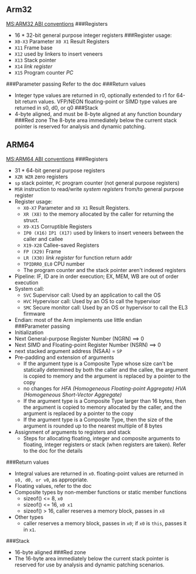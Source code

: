 ## Arm32
[MS:ARM32 ABI conventions](https://docs.microsoft.com/en-us/cpp/build/overview-of-arm-abi-conventions?view=msvc-160)
###Registers
  - 16 * 32-bit general purpose integer registers
###Register usage:
  - `X0-X3` Parameter `X0 X1` Result Registers
  - `X11` Frame base
  - `X12` used by linkers to insert veneers
  - `X13` Stack pointer
  - `X14` _link register_
  - `X15` Program counter _PC_

###Parameter passing
  Refer to the doc
###Return values
  - Integer type values are returned in r0, optionally extended to r1 for 64-bit return values. VFP/NEON floating-point or SIMD type values are returned in s0, d0, or q0
###Stack
  - 4-byte aligned, and must be 8-byte aligned at any function boundary
###Red zone
The 8-byte area immediately below the current stack pointer is reserved for analysis and dynamic patching.

## ARM64
[MS:ARM64 ABI conventions](https://docs.microsoft.com/en-us/cpp/build/arm64-windows-abi-conventions?view=msvc-160)
###Registers
  - 31 * 64-bit general purpose registers
  - `XZR WZR` zero registers
  - `sp` stack pointer, `PC` program counter (not general purpose registers)
  - `MSR` instruction to read/write _system registers_ from/to general purpose register
  - Register usage:
    - `X0-X7` Parameter and `X0 X1` Result Registers.
    - `XR (X8)` to the memory allocated by the caller for returning the struct.
    - `X9-X15` Corruptible Registers
    - `IP0 (X16)` `IP1 (X17)` used by linkers to insert veneers between the caller and callee
    - `X19-X28` Callee-saved Registers
    - `FP (X29)` Frame
    - `LR (X30)` _link register_ for function return addr
    - `TPIDRRO_EL0` CPU number
    - The program counter and the stack pointer aren't indexed registers
  - Pipeline: IF, ID are in order execution; EX, MEM, WB are out of order execution
  - System call:
    - `SVC` Supervisor call: Used by an application to call the OS
    - `HVC` Hypervisor call: Used by an OS to call the hypervisor
    - `SMC` Secure monitor call: Used by an OS or hypervisor to call the EL3 firmware
  - Endian: most of the Arm implements use little endian  
###Parameter passing
 - Initialization
  - Next General-purpose Register Number (NGRN) ==> 0
  - Next SIMD and Floating-point Register Number (NSRN)  ==> 0
  - next stacked argument address (NSAA) = `SP`
- Pre-padding and extension of arguments
  - If the argument type is a Composite Type whose size can't be statically determined by both the caller and the callee, the argument is copied to memory and the argument is replaced by a pointer to the copy
  - no changes for _HFA (Homogeneous Floating-point Aggregate) HVA (Homogeneous Short-Vector Aggregate)_
  - If the argument type is a Composite Type larger than 16 bytes, then the argument is copied to memory allocated by the caller, and the argument is replaced by a pointer to the copy
  - If the argument type is a Composite Type, then the size of the argument is rounded up to the nearest multiple of 8 bytes
- Assignment of arguments to registers and stack
  - Steps for allocating floating, integer and composite arguments to floating, integer registers or stack (when registers are taken). Refer to the doc for the details

###Return values
  - Integral values are returned in `x0`. floating-point values are returned in `s0, d0, or v0`, as appropriate.
  - Floating values, refer to the doc
  - Composite types by non-member functions or static member functions
    - sizeof() <= 8, `x0`
    - sizeof() <= 16, `x0 x1`
    - sizeof() > 16, caller reserves a memory block, passes in `x8`
  - Other types
    - caller reserves a memory block, passes in `x0`; if `x0` is `this`, passes it in `x1`.

###Stack
  - 16-byte aligned
###Red zone
  - The 16-byte area immediately below the current stack pointer is reserved for use by analysis and dynamic patching scenarios.  
